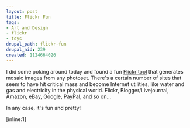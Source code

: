 ```yaml
--- 
layout: post
title: Flickr Fun
tags: 
- Art and Design
- flickr
- toys
drupal_path: flickr-fun
drupal_nid: 239
created: 1124664026
---
```

I did some poking around today and found a fun <a href="http://flagrantdisregard.com/flickr/mosaic.php">Flickr tool</a> that generates mosaic images from any photoset. There's a certain number of sites that seem to have hit critical mass and become Internet utilities, like water and gas and electricity in the physical world. Flickr, Blogger/Livejournal, Amazon, eBay, Google, PayPal, and so on...



In any case, it's fun and pretty!



[inline:1]
